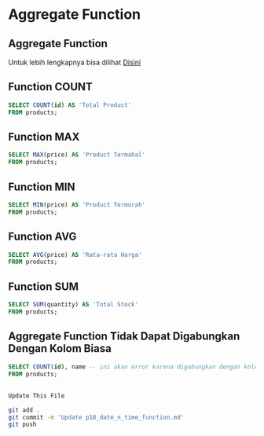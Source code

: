# Aggregate Function

## Aggregate Function
Untuk lebih lengkapnya bisa dilihat [Disini](https://dev.mysql.com/doc/refman/8.0/en/aggregate-functions.html)

## Function COUNT
```sql
SELECT COUNT(id) AS 'Total Product'
FROM products;
```

## Function MAX
```sql
SELECT MAX(price) AS 'Product Termahal' 
FROM products;
```

## Function MIN
```sql
SELECT MIN(price) AS 'Product Termurah' 
FROM products;
```

## Function AVG
```sql
SELECT AVG(price) AS 'Rata-rata Harga' 
FROM products;
```

## Function SUM
```sql
SELECT SUM(quantity) AS 'Total Stock' 
FROM products;
```

## Aggregate Function Tidak Dapat Digabungkan Dengan Kolom Biasa
```sql
SELECT COUNT(id), name -- ini akan error karena digabungkan dengan kolom biasa (name)
FROM products;
```

##
```bash
Update This File
```
```bash
git add .
git commit -m 'Update p18_date_n_time_function.md'
git push

```